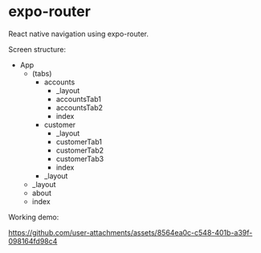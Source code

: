# expo-router
React native navigation using expo-router.

Screen structure:

- App
  - (tabs)
    - accounts
       - _layout
       - accountsTab1
       - accountsTab2
       - index
    - customer
       - _layout
       -  customerTab1
       -  customerTab2
       -  customerTab3
       -  index
    - _layout
  - _layout
  - about
  - index


 Working demo:

https://github.com/user-attachments/assets/8564ea0c-c548-401b-a39f-098164fd98c4

